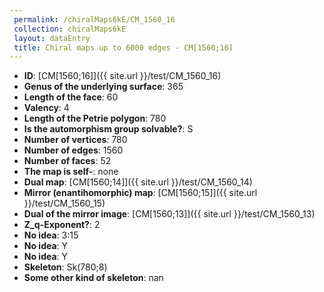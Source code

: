 ```yaml
--- 
 permalink: /chiralMaps6kE/CM_1560_16 
 collection: chiralMaps6kE
 layout: dataEntry
 title: Chiral maps up to 6000 edges - CM[1560;16]
---
```


- **ID**: [CM[1560;16]]({{ site.url }}/test/CM_1560_16)
- **Genus of the underlying surface**: 365
- **Length of the face**: 60
- **Valency**: 4
- **Length of the Petrie polygon**: 780
- **Is the automorphism group solvable?**: S
- **Number of vertices**: 780
- **Number of edges**: 1560
- **Number of faces**: 52
- **The map is self-**: none
- **Dual map**: [CM[1560;14]]({{ site.url }}/test/CM_1560_14)
- **Mirror (enantihomorphic) map**: [CM[1560;15]]({{ site.url }}/test/CM_1560_15)
- **Dual of the mirror image**: [CM[1560;13]]({{ site.url }}/test/CM_1560_13)
- **Z_q-Exponent?**: 2
- **No idea**:  3:15
- **No idea**: Y
- **No idea**: Y
- **Skeleton**: Sk(780;8)
- **Some other kind of skeleton**: nan
